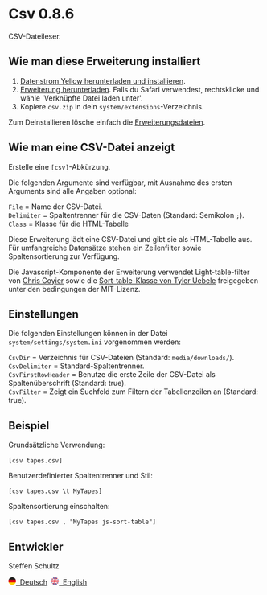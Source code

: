 Csv 0.8.6
=========
CSV-Dateileser.

## Wie man diese Erweiterung installiert

1. [Datenstrom Yellow herunterladen und installieren](https://github.com/datenstrom/yellow/).
2. [Erweiterung herunterladen](https://github.com/schulle4u/yellow-extensions-schulle4u/raw/master/zip/csv.zip). Falls du Safari verwendest, rechtsklicke und wähle 'Verknüpfte Datei laden unter'.
3. Kopiere `csv.zip` in dein `system/extensions`-Verzeichnis.

Zum Deinstallieren lösche einfach die [Erweiterungsdateien](extension.ini).

## Wie man eine CSV-Datei anzeigt

Erstelle eine `[csv]`-Abkürzung. 

Die folgenden Argumente sind verfügbar, mit Ausnahme des ersten Arguments sind alle Angaben optional:

`File` = Name der CSV-Datei.   
`Delimiter` = Spaltentrenner für die CSV-Daten (Standard: Semikolon `;`).   
`Class` = Klasse für die HTML-Tabelle

Diese Erweiterung lädt eine CSV-Datei und gibt sie als HTML-Tabelle aus. Für umfangreiche Datensätze stehen ein Zeilenfilter sowie Spaltensortierung zur Verfügung. 

Die Javascript-Komponente der Erweiterung verwendet Light-table-filter von [Chris Coyier](https://codepen.io/chriscoyier/pen/tIuBL) sowie die [Sort-table-Klasse von Tyler Uebele](https://github.com/stationer/SortTable) freigegeben unter den bedingungen der MIT-Lizenz. 

## Einstellungen

Die folgenden Einstellungen können in der Datei `system/settings/system.ini` vorgenommen werden:

`CsvDir` = Verzeichnis für CSV-Dateien (Standard: `media/downloads/`).  
`CsvDelimiter` = Standard-Spaltentrenner.   
`CsvFirstRowHeader` = Benutze die erste Zeile der CSV-Datei als Spaltenüberschrift (Standard: true).  
`CsvFilter` = Zeigt ein Suchfeld zum Filtern der Tabellenzeilen an (Standard: true).

## Beispiel

Grundsätzliche Verwendung:

    [csv tapes.csv]

Benutzerdefinierter Spaltentrenner und Stil: 

    [csv tapes.csv \t MyTapes]

Spaltensortierung einschalten: 

    [csv tapes.csv , "MyTapes js-sort-table"]

## Entwickler

Steffen Schultz

<p>
<a href="README-de.md"><img src="https://raw.githubusercontent.com/datenstrom/yellow-extensions/master/features/help/language-de.png" width="15" height="15" alt="Deutsch">&nbsp; Deutsch</a>&nbsp;
<a href="README.md"><img src="https://raw.githubusercontent.com/datenstrom/yellow-extensions/master/features/help/language-en.png" width="15" height="15" alt="English">&nbsp; English</a>&nbsp;
</p>
